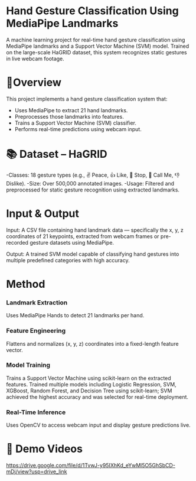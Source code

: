 # Hand Gesture Classification Using MediaPipe Landmarks
A machine learning project for real-time hand gesture classification using MediaPipe landmarks and a Support Vector Machine (SVM) model. Trained on the large-scale HaGRID dataset, this system recognizes static gestures in live webcam footage.

# 🎯Overview
This project implements a hand gesture classification system that:
- Uses MediaPipe to extract 21 hand landmarks.
- Preprocesses those landmarks into features.
- Trains a Support Vector Machine (SVM) classifier.
- Performs real-time predictions using webcam input.
  
# 📚 Dataset – HaGRID
-Classes: 18 gesture types (e.g., ✌️ Peace, 👍 Like, 🛑 Stop, 🤟 Call Me, 👎 Dislike).
-Size: Over 500,000 annotated images.
-Usage: Filtered and preprocessed for static gesture recognition using extracted landmarks.

# Input & Output
Input: A CSV file containing hand landmark data — specifically the x, y, z coordinates of 21 keypoints, extracted from webcam frames or pre-recorded gesture datasets using MediaPipe.

Output: A trained SVM model capable of classifying hand gestures into multiple predefined categories with high accuracy.

# Method
### Landmark Extraction
Uses MediaPipe Hands to detect 21 landmarks per hand.

### Feature Engineering
Flattens and normalizes (x, y, z) coordinates into a fixed-length feature vector.

### Model Training
Trains a Support Vector Machine using scikit-learn on the extracted features.
Trained multiple models including Logistic Regression, SVM, XGBoost, Random Forest, and Decision Tree using scikit-learn; SVM achieved the highest accuracy and was selected for real-time deployment.

### Real-Time Inference
Uses OpenCV to access webcam input and display gesture predictions live.

# 📁 Demo Videos 
https://drive.google.com/file/d/1TvwJ-y95IXhKd_eYwMl5O5GhSbCD-mDj/view?usp=drive_link
